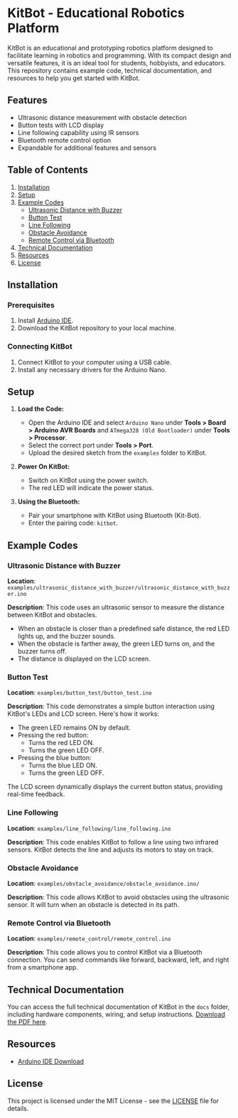 # KitBot - Educational Robotics Platform

KitBot is an educational and prototyping robotics platform designed to facilitate learning in robotics and programming. With its compact design and versatile features, it is an ideal tool for students, hobbyists, and educators. This repository contains example code, technical documentation, and resources to help you get started with KitBot.

## Features
- Ultrasonic distance measurement with obstacle detection
- Button tests with LCD display
- Line following capability using IR sensors
- Bluetooth remote control option
- Expandable for additional features and sensors

## Table of Contents
1. [Installation](#installation)
2. [Setup](#setup)
3. [Example Codes](#example-codes)
    - [Ultrasonic Distance with Buzzer](#ultrasonic-distance-with-buzzer)
    - [Button Test](#button-test)
    - [Line Following](#line-following)
    - [Obstacle Avoidance](#obstacle-avoidance)
    - [Remote Control via Bluetooth](#remote-control)
4. [Technical Documentation](#technical-documentation)
5. [Resources](#resources)
6. [License](#license)

## Installation

### Prerequisites
1. Install [Arduino IDE](https://www.arduino.cc/en/software).
2. Download the KitBot repository to your local machine.

### Connecting KitBot
1. Connect KitBot to your computer using a USB cable.
2. Install any necessary drivers for the Arduino Nano.

## Setup

1. **Load the Code:**
   - Open the Arduino IDE and select `Arduino Nano` under **Tools > Board > Arduino AVR Boards** and `ATmega328 (Old Bootloader)` under **Tools > Processor**.
   - Select the correct port under **Tools > Port**.
   - Upload the desired sketch from the `examples` folder to KitBot.

2. **Power On KitBot:**
   - Switch on KitBot using the power switch.
   - The red LED will indicate the power status.

3. **Using the Bluetooth:**
   - Pair your smartphone with KitBot using Bluetooth (Kit-Bot).
   - Enter the pairing code: `kitbot`.

## Example Codes

### Ultrasonic Distance with Buzzer

**Location**: `examples/ultrasonic_distance_with_buzzer/ultrasonic_distance_with_buzzer.ino`

**Description**: 
This code uses an ultrasonic sensor to measure the distance between KitBot and obstacles. 
- When an obstacle is closer than a predefined safe distance, the red LED lights up, and the buzzer sounds.
- When the obstacle is farther away, the green LED turns on, and the buzzer turns off.
- The distance is displayed on the LCD screen.

### Button Test

**Location**: `examples/button_test/button_test.ino`

**Description**:
This code demonstrates a simple button interaction using KitBot's LEDs and LCD screen. Here's how it works:

- The green LED remains ON by default.
- Pressing the red button:
  * Turns the red LED ON.
  * Turns the green LED OFF.
- Pressing the blue button:
  * Turns the blue LED ON.
  * Turns the green LED OFF.
  
The LCD screen dynamically displays the current button status, providing real-time feedback.

### Line Following

**Location**: `examples/line_following/line_following.ino`

**Description**:
This code enables KitBot to follow a line using two infrared sensors. KitBot detects the line and adjusts its motors to stay on track.

### Obstacle Avoidance

**Location**: `examples/obstacle_avoidance/obstacle_avoidance.ino/`

**Description**:
This code allows KitBot to avoid obstacles using the ultrasonic sensor. It will turn when an obstacle is detected in its path.

### Remote Control via Bluetooth

**Location**: `examples/remote_control/remote_control.ino`

**Description**:
This code allows you to control KitBot via a Bluetooth connection. You can send commands like forward, backward, left, and right from a smartphone app.

## Technical Documentation

You can access the full technical documentation of KitBot in the `docs` folder, including hardware components, wiring, and setup instructions. [Download the PDF here](https://github.com/user-attachments/files/18267063/KitBot_Tech_Manual.pdf).

## Resources

- [Arduino IDE Download](https://www.arduino.cc/en/software)

## License

This project is licensed under the MIT License - see the [LICENSE](LICENSE) file for details.
